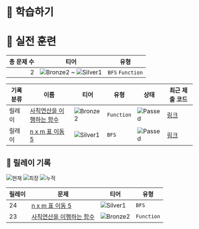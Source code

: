 # 📖 학습하기

# 🥇 실전 훈련
|총 문제 수|티어|유형|
|---:|---|---|
|2|![Bronze2][b2] ~ ![Silver1][s1]|`BFS` `Function`|

|기록분류|이름|티어|유형|상태|최근 제출 코드|
|---|---|---|---|---|---|
|릴레이|[사칙연산을 이행하는 함수](https://www.codetree.ai/training-field/search/problems/functions-that-carry-out-four-factor-operations)|![Bronze2][b2]|`Function`|![Passed][passed]|[링크](https://github.com/jiwonss/codetree-TILs/blob/main/240123/%EC%82%AC%EC%B9%99%EC%97%B0%EC%82%B0%EC%9D%84%20%EC%9D%B4%ED%96%89%ED%95%98%EB%8A%94%20%ED%95%A8%EC%88%98/functions-that-carry-out-four-factor-operations.py)|
|릴레이|[n x m 표 이동 5](https://www.codetree.ai/training-field/search/problems/move-n-x-m-table-5)|![Silver1][s1]|`BFS`|![Passed][passed]|[링크](https://github.com/jiwonss/codetree-TILs/blob/main/240123/n%20x%20m%20%ED%91%9C%20%EC%9D%B4%EB%8F%99%205/move-n-x-m-table-5.py)|


## 🏃 릴레이 기록
![현재](https://img.shields.io/badge/현재_릴레이-24-%235cb85c.svg?for-the-badge)
![최장](https://img.shields.io/badge/최장_릴레이-24-%23E34F26.svg?for-the-badge)
![누적](https://img.shields.io/badge/누적_릴레이-26-%2300599C.svg?for-the-badge)

|릴레이|문제|티어|유형|
|---|---|---|---|
|24|[n x m 표 이동 5](https://www.codetree.ai/training-field/search/problems/move-n-x-m-table-5)|![Silver1][s1]|`BFS`|
|23|[사칙연산을 이행하는 함수](https://www.codetree.ai/training-field/search/problems/functions-that-carry-out-four-factor-operations)|![Bronze2][b2]|`Function`|










[b5]: https://img.shields.io/badge/Bronze_5-%235D3E31.svg
[b4]: https://img.shields.io/badge/Bronze_4-%235D3E31.svg
[b3]: https://img.shields.io/badge/Bronze_3-%235D3E31.svg
[b2]: https://img.shields.io/badge/Bronze_2-%235D3E31.svg
[b1]: https://img.shields.io/badge/Bronze_1-%235D3E31.svg
[s5]: https://img.shields.io/badge/Silver_5-%23394960.svg
[s4]: https://img.shields.io/badge/Silver_4-%23394960.svg
[s3]: https://img.shields.io/badge/Silver_3-%23394960.svg
[s2]: https://img.shields.io/badge/Silver_2-%23394960.svg
[s1]: https://img.shields.io/badge/Silver_1-%23394960.svg
[g5]: https://img.shields.io/badge/Gold_5-%23FFC433.svg
[g4]: https://img.shields.io/badge/Gold_4-%23FFC433.svg
[g3]: https://img.shields.io/badge/Gold_3-%23FFC433.svg
[g2]: https://img.shields.io/badge/Gold_2-%23FFC433.svg
[g1]: https://img.shields.io/badge/Gold_1-%23FFC433.svg
[p5]: https://img.shields.io/badge/Platinum_5-%2376DDD8.svg
[p4]: https://img.shields.io/badge/Platinum_4-%2376DDD8.svg
[p3]: https://img.shields.io/badge/Platinum_3-%2376DDD8.svg
[p2]: https://img.shields.io/badge/Platinum_2-%2376DDD8.svg
[p1]: https://img.shields.io/badge/Platinum_1-%2376DDD8.svg
[passed]: https://img.shields.io/badge/Passed-%23009D27.svg
[failed]: https://img.shields.io/badge/Failed-%23D24D57.svg
[easy]: https://img.shields.io/badge/쉬움-%235cb85c.svg?for-the-badge
[medium]: https://img.shields.io/badge/보통-%23FFC433.svg?for-the-badge
[hard]: https://img.shields.io/badge/어려움-%23D24D57.svg?for-the-badge